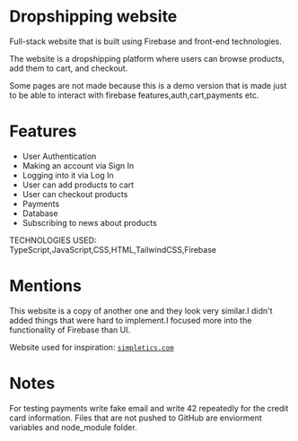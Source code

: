 # Dropshipping website

Full-stack website that is built using Firebase and front-end technologies.

The website is a dropshipping platform where users can browse products, add them to cart, and checkout.

Some pages are not made because this is a demo version that is made just to be able to interact with firebase features,auth,cart,payments etc.

# Features

- User Authentication
- Making an account via Sign In
- Logging into it via Log In
- User can add products to cart
- User can checkout products
- Payments
- Database
- Subscribing to news about products

TECHNOLOGIES USED: TypeScript,JavaScript,CSS,HTML,TailwindCSS,Firebase

# Mentions

This website is a copy of another one and they look very similar.I didn't added things that were hard to implement.I focused more into the functionality of Firebase than UI.

Website used for inspiration: [`simpletics.com`](https://simpletics.com)

# Notes

For testing payments write fake email and write 42 repeatedly for the credit card information.
Files that are not pushed to GitHub are enviorment variables and node_module folder.
